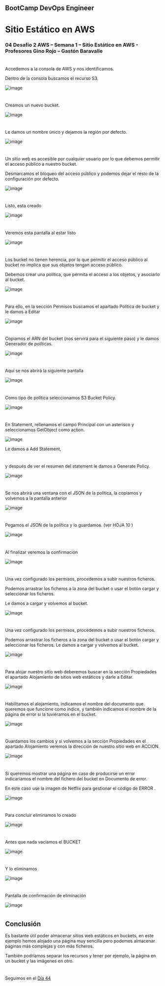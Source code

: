 
## BootCamp DevOps Engineer	

#  Sitio Estático  en AWS 

### 04   Desafío 2 AWS – Semana 1 – Sitio Estático en AWS - Profesores Gino Rojo – Gastón Baravalle


#
#

Accedemos a la consola de AWS y nos identificamos.

Dentro de la consola buscamos el recurso S3.

![image](https://user-images.githubusercontent.com/96561825/173635168-486177e2-4867-449b-bb16-cb9e72c4b73b.png)

#
Creamos un nuevo bucket.

![image](https://user-images.githubusercontent.com/96561825/173635420-6778113e-8f87-4d7f-b84b-e5a967300cb5.png)

#

Le damos un nombre único y dejamos la región por defecto.

![image](https://user-images.githubusercontent.com/96561825/173635467-ab0ebb39-d068-4c9b-95a2-83ece90bdf85.png)

#

Un sitio web es accesible por cualquier usuario por lo que debemos permitir el acceso público a nuestro bucket.

Desmarcamos el bloqueo del acceso público y podemos dejar el resto de la configuración por defecto.

![image](https://user-images.githubusercontent.com/96561825/173635548-d1d9e179-6f3e-4a1e-b921-c144fab04d46.png)

#

Listo, esta creado

![image](https://user-images.githubusercontent.com/96561825/173635623-0c8f646b-8908-483d-b221-f045eb3a4f5f.png)

#

Veremos esta pantalla al estar listo

![image](https://user-images.githubusercontent.com/96561825/173635668-590cd30c-0c8b-4d61-8758-917dad635180.png)


#

Los bucket no tienen herencia, por lo que permitir el acceso público al bucket no implica que sus objetos tengan acceso público. 

Debemos crear una política, que permita el acceso a los objetos, y asociarlo al bucket. 

![image](https://user-images.githubusercontent.com/96561825/173635726-e073049c-fb8a-4918-a850-bc0cf1331f4b.png)


#

Para ello, en la sección Permisos buscamos el apartado Política de bucket y le damos a Editar

![image](https://user-images.githubusercontent.com/96561825/173635769-f658df33-4342-42a7-ab5a-8ef4dd51c925.png)

#

Copiamos el ARN del bucket (nos servirá para el siguiente paso) y le damos Generador de políticas.

![image](https://user-images.githubusercontent.com/96561825/173635804-4c942706-4908-4945-8638-5499a7169014.png)

#
Aquí se nos abrirá la siguiente pantalla

![image](https://user-images.githubusercontent.com/96561825/173635852-e7a8bdef-a301-4bf2-be0d-4a8ae6675897.png)


#
Como tipo de política seleccionamos S3 Bucket Policy.

![image](https://user-images.githubusercontent.com/96561825/173635896-c2c5de52-3c08-4b96-b6f5-19701c84ea3c.png)


#

En Statement, rellenamos el campo Principal con un asterisco y seleccionamos GetObject como action.

![image](https://user-images.githubusercontent.com/96561825/173635954-f0356cfc-265a-44b4-aeb1-4429fd1bec30.png)

Le damos a Add Statement,

#

 y después de ver el resumen del statement le damos a Generate Policy.
 
 ![image](https://user-images.githubusercontent.com/96561825/173636036-1065c66e-9a07-4c77-b3d6-69035fb70be8.png)

#

Se nos abrirá una ventana con el JSON de la política, la copiamos y volvemos a la pantalla anterior 

![image](https://user-images.githubusercontent.com/96561825/173636087-8ad02103-d6ae-4c14-bd8d-eb2e46c76332.png)

#

Pegamos el JSON de la política y lo guardamos.  (ver HOJA 10 )

![image](https://user-images.githubusercontent.com/96561825/173636121-ce6e2c1d-afe7-4557-8c13-d8748610c6f4.png)


#

Al finalizar veremos la confirmación


![image](https://user-images.githubusercontent.com/96561825/173636193-fbd0d9c0-bcd8-4017-ab8b-5ae14c270c3a.png)

#

Una vez configurado los permisos, procedemos a subir nuestros ficheros.

Podemos arrastrar los ficheros a la zona del bucket o usar el botón cargar y seleccionar los ficheros.

Le damos a cargar y volvemos al bucket.

![image](https://user-images.githubusercontent.com/96561825/173636226-9a32c865-c016-4374-ba72-399eb317ff5f.png)



#

Una vez configurado los permisos, procedemos a subir nuestros ficheros. 

Podemos arrastrar los ficheros a la zona del bucket o usar el botón cargar y seleccionar los ficheros. Le damos a cargar y volvemos al bucket.

![image](https://user-images.githubusercontent.com/96561825/173636283-e253c512-eaf6-45f5-b975-146c5ef4a2c9.png)

#
Para alojar nuestro sitio web deberemos buscar en la sección Propiedades el apartado Alojamiento de sitios web estáticos y darle a Editar.


![image](https://user-images.githubusercontent.com/96561825/173636329-845ccdf0-7c1a-421e-842c-f59a4196fc1f.png)

#
Habilitamos el alojamiento, indicamos el nombre del documento que queremos que funcione como índice, y también indicamos el nombre de la página de error si la tuviéramos en el bucket.

![image](https://user-images.githubusercontent.com/96561825/173636379-7de02ff9-9e3b-4534-9be1-a696895ad519.png)


#

Guardamos los cambios y si volvemos a la sección Propiedades en el apartado Alojamiento veremos la dirección de nuestro sitio web en ACCION.

![image](https://user-images.githubusercontent.com/96561825/173636408-1b4f3252-6010-4a52-90ff-f56e415021b1.png)

#

Si queremos mostrar una página en caso de producirse un error indicaríamos el nombre del fichero del bucket en Documento de error.  

En este caso use la imagen de Netflix para gestionar el código de ERROR .

![image](https://user-images.githubusercontent.com/96561825/173636479-9ffb49eb-5e3b-4e26-9421-d14b609e5d33.png)


#
#



Para concluir eliminamos lo creado

![image](https://user-images.githubusercontent.com/96561825/173636536-4d88e5fa-2d6b-4fa4-8b7f-58bf90a46436.png)

#

Antes que nada vaciamos el BUCKET

![image](https://user-images.githubusercontent.com/96561825/173636582-7cbd0ccd-ed51-4b00-9aef-9bdec56681a4.png)

#

Y lo eliminamos

![image](https://user-images.githubusercontent.com/96561825/173636617-0719ed5b-a99e-4d15-abe3-df40b4881ce9.png)

#

Pantalla de confirmación de eliminación

![image](https://user-images.githubusercontent.com/96561825/173636641-c8577379-1d8a-4bae-b40e-26357b1e7e16.png)


#

## Conclusión

Es bastante útil poder almacenar sitios web estáticos en buckets, en este ejemplo hemos alojado una página muy sencilla pero podemos almacenar páginas más complejas y con más ficheros.

También podríamos separar los recursos y tener por ejemplo, la página en un bucket y las imágenes en otro.



#
#
#
#
#
Seguimos en el [Día 44](day44.md)
